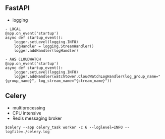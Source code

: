 ## FastAPI

- logging
```
- LOCAL
@app.on_event('startup')
async def startup_event():
    logger.setLevel(logging.INFO)
    logHandler = logging.StreamHandler()
    logger.addHandler(logHandler)

- AWS CLOUDWATCH
@app.on_event('startup')
async def startup_event():
    logger.setLevel(logging.INFO)
    logger.addHandler(watchtower.CloudWatchLogHandler(log_group_name="{group_name}", log_stream_name="{stream_name}"))
```


## Celery

- multiprocessing
- CPU intensive
- Redis messaging broker
```
$celery --app celery_task worker -c 6 --loglevel=INFO --logfile=./celery.log
```
